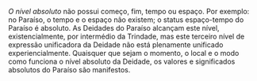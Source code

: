 *O nível absoluto* não possui começo, fim, tempo ou espaço. Por exemplo: no Paraíso, o tempo e o espaço não existem; o status espaço-tempo do Paraíso é absoluto. As Deidades do Paraíso alcançam este nível, existencialmente,  por intermédio da Trindade, mas este terceiro nível de expressão unificadora da Deidade não está plenamente unificado experiencialmente. Quaisquer que sejam o momento, o local e o modo como funciona o nível absoluto da  Deidade, os valores e significados absolutos do Paraíso são manifestos.